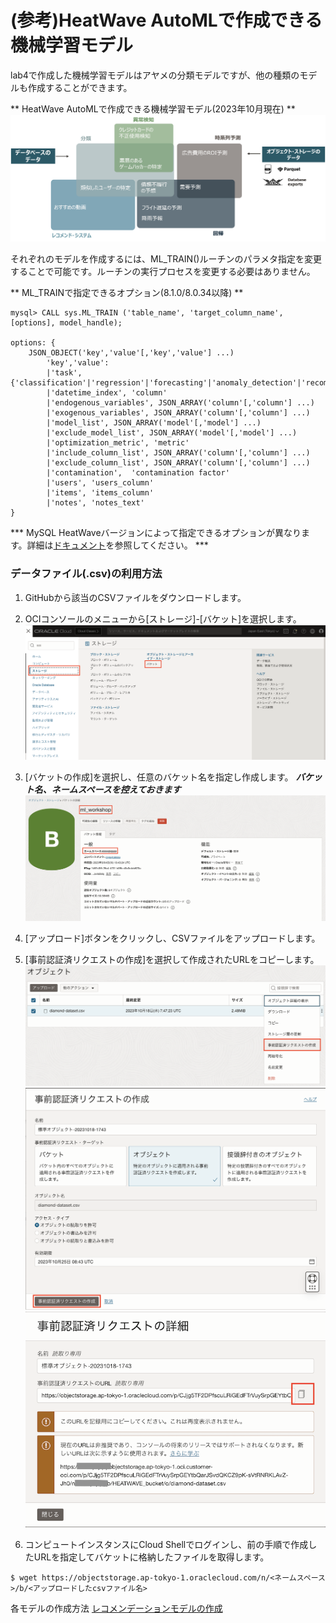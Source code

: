 # (参考)HeatWave AutoMLで作成できる機械学習モデル
lab4で作成した機械学習モデルはアヤメの分類モデルですが、他の種類のモデルも作成することができます。

** HeatWave AutoMLで作成できる機械学習モデル(2023年10月現在) **
![kindof_model](./image/kindof_model.png)

それぞれのモデルを作成するには、ML_TRAIN()ルーチンのパラメタ指定を変更することで可能です。ルーチンの実行プロセスを変更する必要はありません。

** ML_TRAINで指定できるオプション(8.1.0/8.0.34以降) **
```
mysql> CALL sys.ML_TRAIN ('table_name', 'target_column_name', [options], model_handle);
 
options: {
    JSON_OBJECT('key','value'[,'key','value'] ...)
        'key','value':
        |'task', {'classification'|'regression'|'forecasting'|'anomaly_detection'|'recommendation'}|NULL
        |'datetime_index', 'column'
        |'endogenous_variables', JSON_ARRAY('column'[,'column'] ...)
        |'exogenous_variables', JSON_ARRAY('column'[,'column'] ...)
        |'model_list', JSON_ARRAY('model'[,'model'] ...)
        |'exclude_model_list', JSON_ARRAY('model'[,'model'] ...)
        |'optimization_metric', 'metric'
        |'include_column_list', JSON_ARRAY('column'[,'column'] ...)
        |'exclude_column_list', JSON_ARRAY('column'[,'column'] ...)
        |'contamination',  'contamination factor'
        |'users', 'users_column'
        |'items', 'items_column'
        |'notes', 'notes_text'
}
```

*** MySQL HeatWaveバージョンによって指定できるオプションが異なります。詳細は[ドキュメント](https://dev.mysql.com/doc/heatwave/en/mys-hwaml-ml-train.html)を参照してください。 ***

### データファイル(.csv)の利用方法
1. GitHubから該当のCSVファイルをダウンロードします。
2. OCIコンソールのメニューから[ストレージ]-[バケット]を選択します。
   ![bucket_menu](./image/bucket_menu.png)
   
3. [バケットの作成]を選択し、任意のバケット名を指定し作成します。
    ***バケット名、ネームスペースを控えておきます***
   ![bucket_name](./image/bucket_name.png)

4. [アップロード]ボタンをクリックし、CSVファイルをアップロードします。

5. [事前認証済リクエストの作成]を選択して作成されたURLをコピーします。
   ![bucket_par_request](./image/bucket_par_request.png)
   ![bucket_create_parrequest](./image/bucket_create_parrequest.png)
   ![create_par_request](./image/create_par_request.png)
   
7. コンピュートインスタンスにCloud Shellでログインし、前の手順で作成したURLを指定してバケットに格納したファイルを取得します。
  ```
  $ wget https://objectstorage.ap-tokyo-1.oraclecloud.com/n/<ネームスペース>/b/<アップロードしたcsvファイル名>
  ```

各モデルの作成方法
[レコメンデーションモデルの作成](./recommendation.md)

